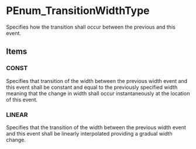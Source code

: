 # PEnum_TransitionWidthType

Specifies how the transition shall occur between the previous and this event.
<!-- end of short definition -->


## Items

### CONST
Specifies that transition of the width between the previous width event and this event shall be constant and equal to the previously specified width meaning that the change in width shall occur instantaneously at the location of this event.


### LINEAR
Specifies that the transition of the width between the previous width event and this event shall be linearly interpolated providing a gradual width change.

